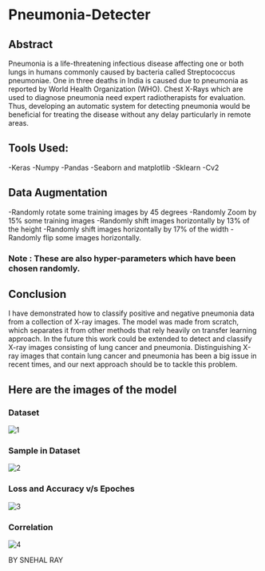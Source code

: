 # Pneumonia-Detecter
## Abstract
Pneumonia is a life-threatening infectious disease affecting one or both lungs in humans commonly caused by bacteria called Streptococcus pneumoniae. One in three deaths in India is caused due to pneumonia as reported by World Health Organization (WHO). Chest X-Rays which are used to diagnose pneumonia need expert radiotherapists for evaluation. Thus, developing an automatic system for detecting pneumonia would be beneficial for treating the disease without any delay particularly in remote areas.
## Tools Used:
-Keras
-Numpy
-Pandas
-Seaborn and matplotlib
-Sklearn
-Cv2
## Data Augmentation
-Randomly rotate some training images by 45 degrees
-Randomly Zoom by 15% some training images
-Randomly shift images horizontally by 13% of the height
-Randomly shift images horizontally by 17% of the width
-Randomly flip some images horizontally.
### Note : These are also hyper-parameters which have been chosen randomly.
## Conclusion
I have demonstrated how to classify positive and negative pneumonia data from a collection of X-ray images. The model was made from scratch, which separates it from other methods that rely heavily on transfer learning approach. In the future this work could be extended to detect and classify X-ray images consisting of lung cancer and pneumonia. Distinguishing X-ray images that contain lung cancer and pneumonia has been a big issue in recent times, and our next approach should be to tackle this problem.
## Here are the images of the model
### Dataset
![1](https://user-images.githubusercontent.com/103516326/176655277-bfd5ecd4-5939-415b-9789-1f9d26064d54.jpg)
### Sample in Dataset
![2](https://user-images.githubusercontent.com/103516326/176655584-94172940-33cc-40a3-87d7-46bfa9d91e82.jpg)
### Loss and Accuracy v/s Epoches
![3](https://user-images.githubusercontent.com/103516326/176655748-88512d08-9098-44b7-88f7-eec931df5c0e.jpg)
### Correlation
![4](https://user-images.githubusercontent.com/103516326/176655825-3a19e46f-0a76-454d-8b33-84a92372ba0e.jpg)

BY SNEHAL RAY



